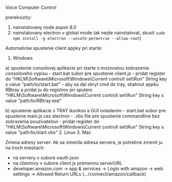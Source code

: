 Voice Computer Control

prerekvizity:
1. nainstalovany node aspon 8.0
2. nainstalovany electron v global mode
(ak nejde nainstalovat, skusit `sudo npm install -g electron --unsafe-perm=true --allow-root`)

Automaticke spustenie client appky pri starte:
1. Windows

  a) spustenie consolovej aplikacie pri starte s moznostou zobrazenia consoloveho vypisu
    - start.bat subor pre spustenie client.js
    - pridat register do "HKLM\Software\Microsoft\Windows\Current controll set\Run\" String key s value "path/to/start.bat"
    - aby sa dal skryt cmd do tray, stiahnut appku RBtray a pridat ju do registrov pri sputeni      "HKLM\Software\Microsoft\Windows\Current controll set\Run\" String key s value "path/to/RBtray.exe"
    
   b) spustenie aplikacie s TRAY ikonkou a GUI ovladanim
    - start.bat subor pre spustenie main.js cez electron
    - .vbs file pre spustenie commandline bez zobrazenia pouzivatelovi
    - pridat register do "HKLM\Software\Microsoft\Windows\Current controll set\Run\" String key s value "path/to/start.vbs"
2. Linux
3. Mac

Zmena adresy server:
Ak sa zmenila adresa servera, je potrebne zmenit ju na troch miestach:
- na servery v subore oauth.json
- na clientovy v subore client.js premennu serverURL
- developer.amazon.com -> app & services -> Login with amazon -> web settings -> Allowed Return URLs (.../connect/amazon/callback)

